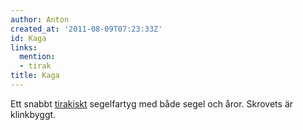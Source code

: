 ```yaml
---
author: Anton
created_at: '2011-08-09T07:23:33Z'
id: Kaga
links:
  mention:
  - tirak
title: Kaga
---
```


Ett snabbt [tirakiskt] segelfartyg med både segel och åror. Skrovets är klinkbyggt.

  [tirakiskt]: tirak
